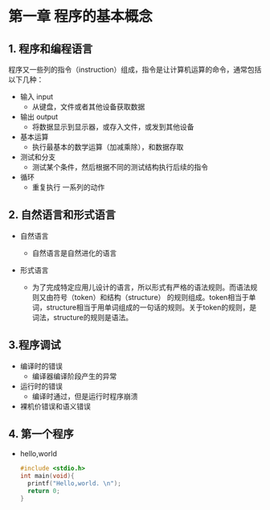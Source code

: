 # 第一章 程序的基本概念



## 1. 程序和编程语言

程序又一些列的指令（instruction）组成，指令是让计算机运算的命令，通常包括以下几种：

* 输入 input
  * 从键盘，文件或者其他设备获取数据
* 输出 output
  * 将数据显示到显示器，或存入文件，或发到其他设备
* 基本运算
  * 执行最基本的数学运算（加减乘除），和数据存取
* 测试和分支
  * 测试某个条件，然后根据不同的测试结构执行后续的指令
* 循环
  * 重复执行 一系列的动作

## 2. 自然语言和形式语言

* 自然语言

  * 自然语言是自然进化的语言

* 形式语言

  * 为了完成特定应用儿设计的语言，所以形式有严格的语法规则。而语法规则又由符号（token）和结构（structure） 的规则组成。token相当于单词，structure相当于用单词组成的一句话的规则。关于token的规则，是词法，structure的规则是语法。

    

## 3.程序调试

* 编译时的错误
  * 编译器编译阶段产生的异常
* 运行时的错误
  * 编译时通过，但是运行时程序崩溃
* 裸机价错误和语义错误



## 4. 第一个程序

* hello,world

  ```c
  #include <stdio.h>
  int main(void){
    printf("Hello,world. \n");
    return 0;
  }
  ```

  

